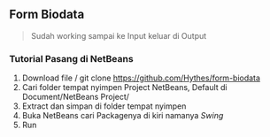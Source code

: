 ## Form Biodata
>Sudah working sampai ke Input keluar di Output

### Tutorial Pasang di NetBeans

1. Download file / git clone https://github.com/Hythes/form-biodata
2. Cari folder tempat nyimpen Project NetBeans, Default di Document/NetBeans Project/
3. Extract dan simpan di folder tempat nyimpen
4. Buka NetBeans cari Packagenya di kiri namanya *Swing*
5. Run


